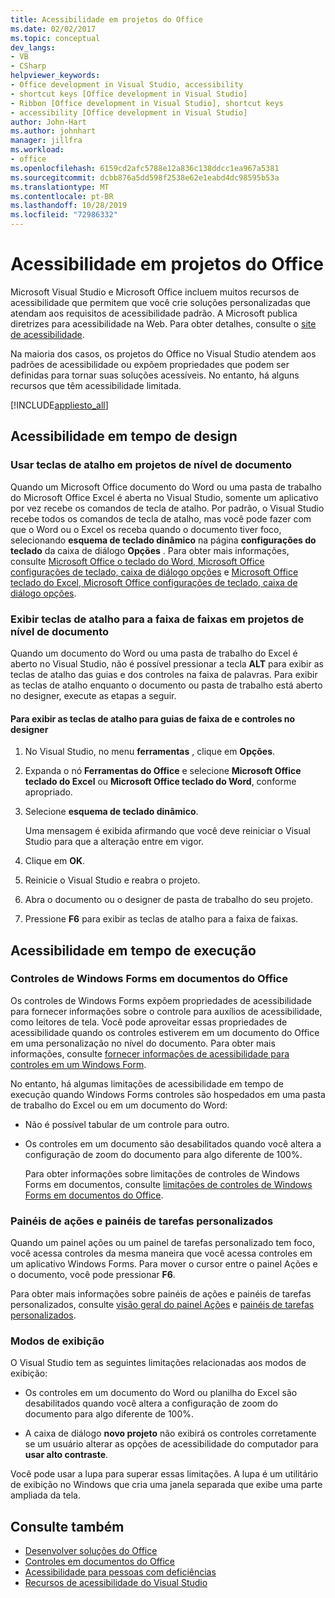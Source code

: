 ```yaml
---
title: Acessibilidade em projetos do Office
ms.date: 02/02/2017
ms.topic: conceptual
dev_langs:
- VB
- CSharp
helpviewer_keywords:
- Office development in Visual Studio, accessibility
- shortcut keys [Office development in Visual Studio]
- Ribbon [Office development in Visual Studio], shortcut keys
- accessibility [Office development in Visual Studio]
author: John-Hart
ms.author: johnhart
manager: jillfra
ms.workload:
- office
ms.openlocfilehash: 6159cd2afc5788e12a836c138ddcc1ea967a5381
ms.sourcegitcommit: dcbb876a5dd598f2538e62e1eabd4dc98595b53a
ms.translationtype: MT
ms.contentlocale: pt-BR
ms.lasthandoff: 10/28/2019
ms.locfileid: "72986332"
---
```

# <a name="accessibility-in-office-projects"></a>Acessibilidade em projetos do Office

Microsoft Visual Studio e Microsoft Office incluem muitos recursos de acessibilidade que permitem que você crie soluções personalizadas que atendam aos requisitos de acessibilidade padrão. A Microsoft publica diretrizes para acessibilidade na Web. Para obter detalhes, consulte o [site de acessibilidade](https://www.microsoft.com/accessibility/).

Na maioria dos casos, os projetos do Office no Visual Studio atendem aos padrões de acessibilidade ou expõem propriedades que podem ser definidas para tornar suas soluções acessíveis. No entanto, há alguns recursos que têm acessibilidade limitada.

[!INCLUDE[appliesto_all](../vsto/includes/appliesto-all-md.md)]

## <a name="accessibility-at-design-time"></a>Acessibilidade em tempo de design

### <a name="use-shortcut-keys-in-document-level-projects"></a>Usar teclas de atalho em projetos de nível de documento
 Quando um Microsoft Office documento do Word ou uma pasta de trabalho do Microsoft Office Excel é aberta no Visual Studio, somente um aplicativo por vez recebe os comandos de tecla de atalho. Por padrão, o Visual Studio recebe todos os comandos de tecla de atalho, mas você pode fazer com que o Word ou o Excel os receba quando o documento tiver foco, selecionando **esquema de teclado dinâmico** na página **configurações do teclado** da caixa de diálogo **Opções** . Para obter mais informações, consulte [Microsoft Office o teclado do Word, Microsoft Office configurações de teclado, caixa de diálogo opções](../vsto/microsoft-office-word-keyboard-microsoft-office-keyboard-settings-options-dialog-box.md) e [Microsoft Office teclado do Excel, Microsoft Office configurações de teclado, caixa de diálogo opções](../vsto/microsoft-office-excel-keyboard-microsoft-office-keyboard-settings-options-dialog-box.md).

### <a name="display-shortcut-keys-for-the-ribbon-in-document-level-projects"></a>Exibir teclas de atalho para a faixa de faixas em projetos de nível de documento
 Quando um documento do Word ou uma pasta de trabalho do Excel é aberto no Visual Studio, não é possível pressionar a tecla **ALT** para exibir as teclas de atalho das guias e dos controles na faixa de palavras. Para exibir as teclas de atalho enquanto o documento ou pasta de trabalho está aberto no designer, execute as etapas a seguir.

#### <a name="to-view-shortcut-keys-for-ribbon-tabs-and-controls-in-the-designer"></a>Para exibir as teclas de atalho para guias de faixa de e controles no designer

1. No Visual Studio, no menu **ferramentas** , clique em **Opções**.

2. Expanda o nó **Ferramentas do Office** e selecione **Microsoft Office teclado do Excel** ou **Microsoft Office teclado do Word**, conforme apropriado.

3. Selecione **esquema de teclado dinâmico**.

     Uma mensagem é exibida afirmando que você deve reiniciar o Visual Studio para que a alteração entre em vigor.

4. Clique em **OK**.

5. Reinicie o Visual Studio e reabra o projeto.

6. Abra o documento ou o designer de pasta de trabalho do seu projeto.

7. Pressione **F6** para exibir as teclas de atalho para a faixa de faixas.

## <a name="accessibility-at-run-time"></a>Acessibilidade em tempo de execução

### <a name="windows-forms-controls-on-office-documents"></a>Controles de Windows Forms em documentos do Office
 Os controles de Windows Forms expõem propriedades de acessibilidade para fornecer informações sobre o controle para auxílios de acessibilidade, como leitores de tela. Você pode aproveitar essas propriedades de acessibilidade quando os controles estiverem em um documento do Office em uma personalização no nível do documento. Para obter mais informações, consulte [fornecer informações de acessibilidade para controles em um Windows Form](/dotnet/framework/winforms/controls/providing-accessibility-information-for-controls-on-a-windows-form).

 No entanto, há algumas limitações de acessibilidade em tempo de execução quando Windows Forms controles são hospedados em uma pasta de trabalho do Excel ou em um documento do Word:

- Não é possível tabular de um controle para outro.

- Os controles em um documento são desabilitados quando você altera a configuração de zoom do documento para algo diferente de 100%.

  Para obter informações sobre limitações de controles de Windows Forms em documentos, consulte [limitações de controles de Windows Forms em documentos do Office](../vsto/limitations-of-windows-forms-controls-on-office-documents.md).

### <a name="actions-panes-and-custom-task-panes"></a>Painéis de ações e painéis de tarefas personalizados
 Quando um painel ações ou um painel de tarefas personalizado tem foco, você acessa controles da mesma maneira que você acessa controles em um aplicativo Windows Forms. Para mover o cursor entre o painel Ações e o documento, você pode pressionar **F6**.

 Para obter mais informações sobre painéis de ações e painéis de tarefas personalizados, consulte [visão geral do painel Ações](../vsto/actions-pane-overview.md) e [painéis de tarefas personalizados](../vsto/custom-task-panes.md).

### <a name="display-modes"></a>Modos de exibição

O Visual Studio tem as seguintes limitações relacionadas aos modos de exibição:

- Os controles em um documento do Word ou planilha do Excel são desabilitados quando você altera a configuração de zoom do documento para algo diferente de 100%.

- A caixa de diálogo **novo projeto** não exibirá os controles corretamente se um usuário alterar as opções de acessibilidade do computador para **usar alto contraste**.

Você pode usar a lupa para superar essas limitações. A lupa é um utilitário de exibição no Windows que cria uma janela separada que exibe uma parte ampliada da tela.

## <a name="see-also"></a>Consulte também

- [Desenvolver soluções do Office](../vsto/developing-office-solutions.md)
- [Controles em documentos do Office](../vsto/controls-on-office-documents.md)
- [Acessibilidade para pessoas com deficiências](../ide/reference/accessibility-for-people-with-disabilities.md)
- [Recursos de acessibilidade do Visual Studio](../ide/reference/accessibility-features-of-visual-studio.md)